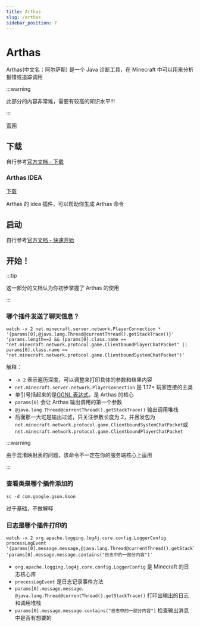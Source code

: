 ```yaml
---
title: Arthas
slug: /arthas
sidebar_position: 7
---
```


<!--markdownlint-disable line-length-->

# Arthas

Arthas(中文名：阿尔萨斯) 是一个 Java 诊断工具，在 Minecraft 中可以用来分析报错或追踪调用

:::warning

此部分的内容非常难，需要有较高的知识水平!!!

:::

[官网](https://arthas.aliyun.com/)

## 下载

自行参考[官方文档 - 下载](https://arthas.aliyun.com/doc/install-detail.html)

### Arthas IDEA

[下载](https://plugins.jetbrains.com/plugin/13581-arthas-idea)

Arthas 的 idea 插件，可以帮助你生成 Arthas 命令

## 启动

自行参考[官方文档 - 快速开始](https://arthas.aliyun.com/doc/quick-start.html)

## 开始！

:::tip

这一部分的文档认为你初步掌握了 Arthas 的使用

:::

### 哪个插件发送了聊天信息？

```shell
watch -x 2 net.minecraft.server.network.PlayerConnection * '{params[0],@java.lang.Thread@currentThread().getStackTrace()}' 'params.length==2 && (params[0].class.name == "net.minecraft.network.protocol.game.ClientboundPlayerChatPacket" || params[0].class.name == "net.minecraft.network.protocol.game.ClientboundSystemChatPacket")'
```

解释：

* `-x 2` 表示遍历深度，可以调整来打印具体的参数和结果内容
* `net.minecraft.server.network.PlayerConnection` 是 1.17+ 玩家连接的主类
* 单引号括起来的是[OGNL 表达式](https://commons.apache.org/dormant/commons-ognl/language-guide.html)，是 Arthas 的核心
* `params[0]` 会让 Arthas 输出调用的第一个参数
* `@java.lang.Thread@currentThread().getStackTrace()` 输出调用堆栈
* 后面那一大坨是输出过滤，只关注参数长度为 2，并且发包为`net.minecraft.network.protocol.game.ClientboundSystemChatPacket`或
  `net.minecraft.network.protocol.game.ClientboundPlayerChatPacket`

:::warning

由于混淆映射表的问题，该命令不一定在你的服务端核心上适用

:::

### 查看类是哪个插件添加的

```shell
sc -d com.google.gson.Gson
```

过于基础，不做解释

### 日志是哪个插件打印的

```shell
watch -x 2 org.apache.logging.log4j.core.config.LoggerConfig processLogEvent '{params[0].message.message,@java.lang.Thread@currentThread().getStackTrace()}' 'params[0].message.message.contains("日志中的一部分内容")'
```

* `org.apache.logging.log4j.core.config.LoggerConfig` 是 Minecraft 的日志核心库
* `processLogEvent` 是日志记录事件方法
* `params[0].message.message，@java.lang.Thread@currentThread().getStackTrace()` 打印出输出的日志和调用堆栈
* `params[0].message.message.contains("日志中的一部分内容")` 检查输出消息中是否有想要的
